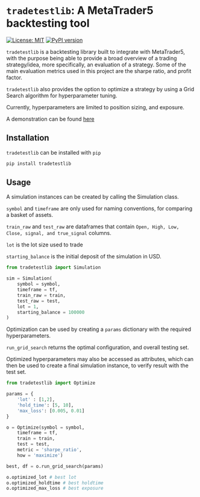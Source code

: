 # `tradetestlib`: A MetaTrader5 backtesting tool

[![License: MIT](https://img.shields.io/badge/License-MIT-yellow.svg)](https://opensource.org/licenses/MIT) [![PyPI version](https://badge.fury.io/py/tradetestlib.svg)](https://badge.fury.io/py/tradetestlib)

`tradetestlib` is a backtesting library built to integrate with MetaTrader5, with the purpose being able to provide a broad overview of a trading strategy/idea, more specifically, an evaluation of a strategy. Some of the main evaluation metrics used in this project are the sharpe ratio, and profit factor. 

`tradetestlib` also provides the option to optimize a strategy by using a Grid Search algorithm for hyperparameter tuning. 

Currently, hyperparameters are limited to position sizing, and exposure. 

A demonstration can be found [here](https://github.com/alfarasjb/Alpha-Research/blob/main/backtest_demo/backtest_demo.ipynb)

## Installation 
`tradetestlib` can be installed with `pip` 

```python
pip install tradetestlib
```

## Usage
A simulation instances can be created by calling the Simulation class. 

`symbol` and `timeframe` are only used for naming conventions, for comparing a basket of assets.

`train_raw` and `test_raw` are dataframes that contain `Open, High, Low, Close, signal, and true_signal` columns.

`lot` is the lot size used to trade

`starting_balance` is the initial deposit of the simulation in USD.
```python
from tradetestlib import Simulation

sim = Simulation(
    symbol = symbol,
    timeframe = tf,
    train_raw = train,
    test_raw = test,
    lot = 1, 
    starting_balance = 100000    
)
```
Optimization can be used by creating a `params` dictionary with the required hyperparameters. 

`run_grid_search` returns the optimal configuration, and overall testing set. 

Optimized hyperparameters may also be accessed as attributes, which can then be used to create a final simulation instance, to verify result with the test set. 

```python
from tradetestlib import Optimize

params = {
    'lot' : [1,2],
    'hold_time': [5, 10],
    'max_loss': [0.005, 0.01]
}

o = Optimize(symbol = symbol, 
    timeframe = tf, 
    train = train, 
    test = test,
    metric = 'sharpe_ratio',
    how = 'maximize')

best, df = o.run_grid_search(params)

o.optimized_lot # best lot 
o.optimized_holdtime # best holdtime
o.optimized_max_loss # best exposure 
```
